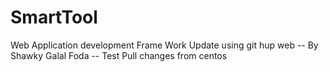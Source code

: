 # SmartTool
Web Application development Frame Work 
Update using git hup web -- By Shawky Galal Foda
-- Test Pull changes from centos 
